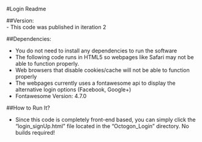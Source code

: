 #Login Readme

##Version:<br>
    - This code was published in iteration 2<br>

##Dependencies:<br>
   - You do not need to install any dependencies to run the software
   - The following code runs in HTML5 so webpages like Safari may not be able to function properly.
   - Web browsers that disable cookies/cache will not be able to function properly
   - The webpages currently uses a fontawesome api to display the alternative login options (Facebook, Google+)
   - Fontawesome Version: 4.7.0

##How to Run It?<br>
   - Since this code is completely front-end based, you can simply click the “login_signUp.html” file located in the “Octogon_Login” directory. No builds required!
